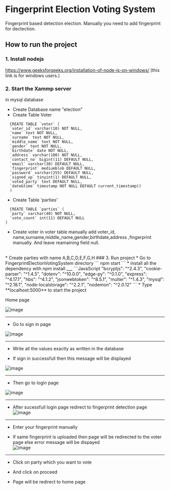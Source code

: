 # Fingerprint Election Voting System
Fingerprint based detection election. Manually you need to add fingerprint for dectection.

## How to run the project
### 1. Install nodejs 
https://www.geeksforgeeks.org/installation-of-node-js-on-windows/
(this link is for windows users.)
### 2. Start the Xammp  server
in mysql database 
* Create Database name "election"
* Create Table Voter
``` mysql
  CREATE TABLE `voter` (
  `voter_id` varchar(10) NOT NULL,
  `name` text NOT NULL,
  `surname` text NOT NULL,
  `middle_name` text NOT NULL,
  `gender` text NOT NULL,
  `birthdate` date NOT NULL,
  `address` varchar(100) NOT NULL,
  `contact_no` bigint(11) DEFAULT NULL,
  `email` varchar(30) DEFAULT NULL,
  `fingerprint` mediumblob DEFAULT NULL,
  `password` varchar(255) DEFAULT NULL,
  `signed_up` tinyint(1) DEFAULT NULL,
  `voted_party` text DEFAULT NULL,
  `date&time` timestamp NOT NULL DEFAULT current_timestamp()
  )
``` 
* Create Table  'parties'
``` mysql
  CREATE TABLE `parties` (
  `party` varchar(40) NOT NULL,
  `vote_count` int(11) DEFAULT NULL
) 
```
* Create voter in voter table manually add voter_id, name,surname,middle_name,gender,birthdate,address ,fingerprint manually. And leave reamaining field null.
<br/>
* Create parties with name A,B,C,D,E,F,G,H
### 3. Run project 
* Go to FingerprintElectionVotingSystem directory
```
npm start
```
* install all the dependency with npm install ___
  ```JavaScript
    "bcryptjs": "^2.4.3",
    "cookie-parser": "^1.4.5",
    "dotenv": "^10.0.0",
    "edge-py": "^0.1.0",
    "express": "^4.17.1",
    "hbs": "^4.1.2",
    "jsonwebtoken": "^8.5.1",
    "multer": "^1.4.3",
    "mysql": "^2.18.1",
    "node-localstorage": "^2.2.1",
    "nodemon": "^2.0.12"
   ```
* Type **localhost:5000** to start the project<br/>

 Home page<br/>

 ![image](https://user-images.githubusercontent.com/63836638/137672609-6906bb06-0c1d-4a64-845a-20845c7d9ec3.png)<br/>
 ***
 * Go to sign in page</br>
 
 ![image](https://user-images.githubusercontent.com/63836638/137672669-eb9f0a7a-7d11-4e27-8b16-daa6b26616c7.png)<br/>
 ***
 * Write all the values exactly as written in the database<br/>
 
 * If sign in successfull then this message will be displayed<br/>
 
 ![image](https://user-images.githubusercontent.com/63836638/137672965-1a4f9f7e-e498-4178-93a6-1d9957feaf23.png)<br/>
 ***
* Then go to login page<br/>

![image](https://user-images.githubusercontent.com/63836638/137673055-413b26c9-a147-460b-8d99-cfafdc20fbc0.png)<br/>
***
* After sucessfull login page redirect to fingerprint detection page<br/>
![image](https://user-images.githubusercontent.com/63836638/137674143-8edb4bf3-535a-4a02-b0fe-e6641b13b20e.png)<br/>
***
* Enter your fingerprint manually</br>

* If same fingerprint is uploaded then page will be redirected to the voter page else error message will be dispayed<br/>
![image](https://user-images.githubusercontent.com/63836638/137673390-ba76be32-16ee-46e0-a0ee-590aa97eaf3a.png)<br/>
***
* Click on party which you want to vote <br/>

* And click on proceed<br/>
* Page will be redirect to home page
